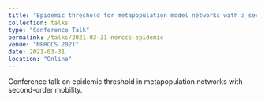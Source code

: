 ```yaml
---
title: "Epidemic threshold for metapopulation model networks with a second-order mobility rule"
collection: talks
type: "Conference Talk"
permalink: /talks/2021-03-31-nerccs-epidemic
venue: "NERCCS 2021"
date: 2021-03-31
location: "Online"
---
```


Conference talk on epidemic threshold in metapopulation networks with second-order mobility.
